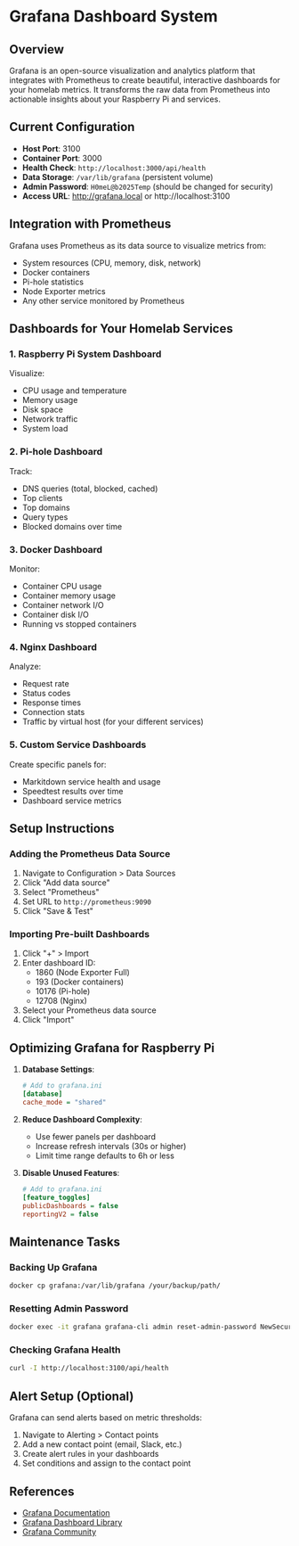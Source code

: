# Grafana Dashboard System

## Overview
Grafana is an open-source visualization and analytics platform that integrates with Prometheus to create beautiful, interactive dashboards for your homelab metrics. It transforms the raw data from Prometheus into actionable insights about your Raspberry Pi and services.

## Current Configuration
- **Host Port**: 3100
- **Container Port**: 3000
- **Health Check**: `http://localhost:3000/api/health`
- **Data Storage**: `/var/lib/grafana` (persistent volume)
- **Admin Password**: `H0meL@b2025Temp` (should be changed for security)
- **Access URL**: http://grafana.local or http://localhost:3100

## Integration with Prometheus
Grafana uses Prometheus as its data source to visualize metrics from:
- System resources (CPU, memory, disk, network)
- Docker containers
- Pi-hole statistics
- Node Exporter metrics
- Any other service monitored by Prometheus

## Dashboards for Your Homelab Services

### 1. Raspberry Pi System Dashboard
Visualize:
- CPU usage and temperature
- Memory usage
- Disk space
- Network traffic
- System load

### 2. Pi-hole Dashboard
Track:
- DNS queries (total, blocked, cached)
- Top clients
- Top domains
- Query types
- Blocked domains over time

### 3. Docker Dashboard
Monitor:
- Container CPU usage
- Container memory usage
- Container network I/O
- Container disk I/O
- Running vs stopped containers

### 4. Nginx Dashboard
Analyze:
- Request rate
- Status codes
- Response times
- Connection stats
- Traffic by virtual host (for your different services)

### 5. Custom Service Dashboards
Create specific panels for:
- Markitdown service health and usage
- Speedtest results over time
- Dashboard service metrics

## Setup Instructions

### Adding the Prometheus Data Source
1. Navigate to Configuration > Data Sources
2. Click "Add data source"
3. Select "Prometheus"
4. Set URL to `http://prometheus:9090`
5. Click "Save & Test"

### Importing Pre-built Dashboards
1. Click "+" > Import
2. Enter dashboard ID:
   - 1860 (Node Exporter Full)
   - 193 (Docker containers)
   - 10176 (Pi-hole)
   - 12708 (Nginx)
3. Select your Prometheus data source
4. Click "Import"

## Optimizing Grafana for Raspberry Pi

1. **Database Settings**:
   ```ini
   # Add to grafana.ini
   [database]
   cache_mode = "shared"
   ```

2. **Reduce Dashboard Complexity**:
   - Use fewer panels per dashboard
   - Increase refresh intervals (30s or higher)
   - Limit time range defaults to 6h or less

3. **Disable Unused Features**:
   ```ini
   # Add to grafana.ini
   [feature_toggles]
   publicDashboards = false
   reportingV2 = false
   ```

## Maintenance Tasks

### Backing Up Grafana
```bash
docker cp grafana:/var/lib/grafana /your/backup/path/
```

### Resetting Admin Password
```bash
docker exec -it grafana grafana-cli admin reset-admin-password NewSecurePassword
```

### Checking Grafana Health
```bash
curl -I http://localhost:3100/api/health
```

## Alert Setup (Optional)
Grafana can send alerts based on metric thresholds:

1. Navigate to Alerting > Contact points
2. Add a new contact point (email, Slack, etc.)
3. Create alert rules in your dashboards
4. Set conditions and assign to the contact point

## References
- [Grafana Documentation](https://grafana.com/docs/grafana/latest/)
- [Grafana Dashboard Library](https://grafana.com/grafana/dashboards/)
- [Grafana Community](https://community.grafana.com/)
